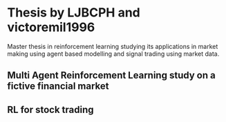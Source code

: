 # Thesis by LJBCPH and victoremil1996
Master thesis in reinforcement learning studying its applications in market making using agent based modelling and signal trading using market data.


## Multi Agent Reinforcement Learning study on a fictive financial market

## RL for stock trading
